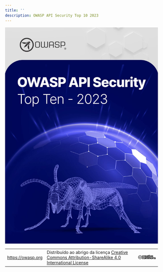 ```yaml
---
title: ''
description: OWASP API Security Top 10 2023
---
```


![OWASP LOGO](images/cover.jpg)

| | | |
| - | - | - |
| https://owasp.org | Distribuído ao abrigo da licença [Creative Commons Attribution-ShareAlike 4.0 International License][1] | ![Creative Commons License Logo](images/front-cc.png) |

[1]: http://creativecommons.org/licenses/by-sa/4.0/


